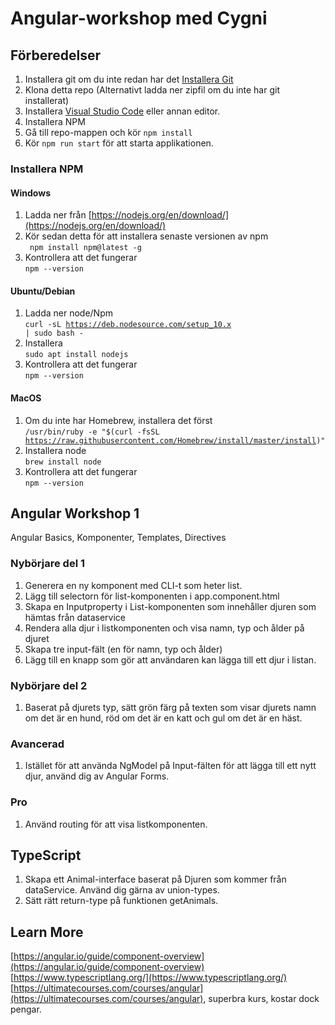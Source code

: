 # Angular-workshop med Cygni

## Förberedelser
1. Installera git om du inte redan har det [Installera Git](https://git-scm.com/book/en/v2/Getting-Started-Installing-Git)
2. Klona detta repo (Alternativt ladda ner zipfil om du inte har git installerat)
3. Installera  [Visual Studio Code](https://code.visualstudio.com/) eller annan editor.
4. Installera NPM
5. Gå till repo-mappen och kör <code>npm install</code>
6. Kör <code>npm run start</code> för att starta applikationen.


### Installera NPM

#### Windows
1. Ladda ner från  [https://nodejs.org/en/download/](https://nodejs.org/en/download/) 
2. Kör sedan detta för att installera senaste versionen av npm  
<code> npm install npm@latest -g</code>
3. Kontrollera att det fungerar  
<code>npm --version</code>

#### Ubuntu/Debian
1. Ladda ner node/Npm  
<code>curl -sL https://deb.nodesource.com/setup_10.x | sudo bash -</code>
2. Installera  
<code>sudo apt install nodejs</code>
3. Kontrollera att det fungerar  
<code>npm --version</code>

#### MacOS
1. Om du inte har Homebrew, installera det först  
<code>/usr/bin/ruby -e "$(curl -fsSL https://raw.githubusercontent.com/Homebrew/install/master/install)"</code>
2. Installera node  
<code>brew install node</code>  
3. Kontrollera att det fungerar  
<code>npm --version</code>


## Angular Workshop 1

Angular Basics, Komponenter, Templates, Directives

### Nybörjare del 1
1. Generera en ny komponent med CLI-t som heter list.
2. Lägg till selectorn för list-komponenten i app.component.html
3. Skapa en Inputproperty i List-komponenten som innehåller djuren som hämtas från dataservice
4. Rendera alla djur i listkomponenten och visa namn, typ och ålder på djuret
5. Skapa tre input-fält (en för namn, typ och ålder)
6. Lägg till en knapp som gör att användaren kan lägga till ett djur i listan.

### Nybörjare del 2
1. Baserat på djurets typ, sätt grön färg på texten som visar djurets namn om det är en hund, röd om det är en katt och gul om det är en häst. 

### Avancerad
1. Istället för att använda NgModel på Input-fälten för att lägga till ett nytt djur, använd dig av Angular Forms. 

### Pro
1. Använd routing för att visa listkomponenten.

## TypeScript
1. Skapa ett Animal-interface baserat på Djuren som kommer från dataService. Använd dig gärna av union-types.
2. Sätt rätt return-type på funktionen getAnimals.
    

## Learn More
[https://angular.io/guide/component-overview](https://angular.io/guide/component-overview)  
[https://www.typescriptlang.org/](https://www.typescriptlang.org/)  
[https://ultimatecourses.com/courses/angular](https://ultimatecourses.com/courses/angular), superbra kurs, kostar dock pengar.